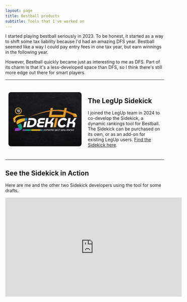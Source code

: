 ```yaml
---
layout: page
title: Bestball products
subtitle: Tools that I've worked on
---
```


I started playing bestball seriously in 2023. To be honest, it started as a way to shift some tax liability because I'd had an amazing DFS year. Bestball seemed like a way I could pay entry fees in one tax year, but earn winnings in the following year. 

However, Bestball quickly became just as interesting to me as DFS. Part of its charm is that it's a less-developed space than DFS, so I think there's still more edge out there for smart players. 

***

<div style="display: flex; align-items: center;">
  
  <div style="width: 50%; padding: 10px; text-align: center;">
    <img src="/assets/sidekick.jpg" alt="Sidekick logo" 
         style="max-width: 100%; height: auto; border-radius: 8px;">
  </div>
  
  <div style="width: 50%; padding: 10px;">
    <h2>The LegUp Sidekick</h2>
    <p>I joined the LegUp team in 2024 to co-develop the Sidekick, a dynamic rankings tool for Bestball. The Sidekick can be purchased on its own, or as an add-on for existing LegUp users. <a href="https://www.legendaryupside.com/sidekick/">Find the Sidekick here</a>.</p>
  </div>

</div>

***

<h2>See the Sidekick in Action</h2>
<p>Here are me and the other two Sidekick developers using the tool for some drafts.</p>
<iframe width="560" height="315" src="https://www.youtube.com/embed/xmvrcbih4fY?si=T88jsGA2-2PicWeA" title="YouTube video player" frameborder="0" allow="accelerometer; autoplay; clipboard-write; encrypted-media; gyroscope; picture-in-picture; web-share" referrerpolicy="strict-origin-when-cross-origin" allowfullscreen></iframe>
